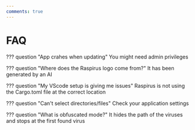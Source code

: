 ```yaml
---
comments: true
---
```


# FAQ

??? question "App crahes when updating"
    You might need admin privileges

??? question "Where does the Raspirus logo come from?"
    It has been generated by an AI

??? question "My VScode setup is giving me issues"
    Raspirus is not using the Cargo.toml file at the correct location

??? question "Can't select directories/files"
    Check your application settings

??? question "What is obfuscated mode?"
    It hides the path of the viruses and stops at the first found virus
